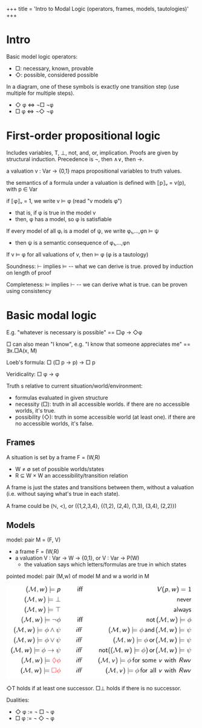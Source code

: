 +++
title = 'Intro to Modal Logic (operators, frames, models, tautologies)'
+++

# Intro

Basic model logic operators:
- □: necessary, known, provable
- ◇: possible, considered possible

In a diagram, one of these symbols is exactly one transition step (use multiple for multiple steps).

- ◇ φ ⇔ ¬□ ¬φ
- □ φ ⇔ ¬◇ ¬φ

# First-order propositional logic
Includes variables, T, ⊥, not, and, or, implication.
Proofs are given by structural induction.
Precedence is ¬, then ∧∨, then →.

a valuation v : Var → {0,1} maps propositional variables to truth values.

the semantics of a formula under a valuation is defined with ⟦p⟧ᵥ = v(p), with p ∈ Var

if ⟦φ⟧ᵥ = 1, we write v ⊨ φ (read "v models φ")
- that is, if φ is true in the model v
- then, φ has a model, so φ is satisfiable

If every model of all φᵢ is a model of ψ, we write φ₁,...,φn ⊨ ψ
- then ψ is a semantic consequence of φ₁,...,φn

If v ⊨ φ for all valuations of v, then ⊨ φ (φ is a tautology)

Soundness: ⊢ implies ⊨ -- what we can derive is true. proved by induction on length of proof

Completeness: ⊨ implies ⊢ -- we can derive what is true. can be proven using consistency

# Basic modal logic
E.g. "whatever is necessary is possible" == □φ → ◇φ

□ can also mean "I know", e.g. "I know that someone appreciates me" == ∃x.□A(x, M)

Loeb's formula: □ (□ p → p) → □ p

Veridicality: □ φ → φ

Truth s relative to current situation/world/environment:
- formulas evaluated in given structure
- necessity (□): truth in all accessible worlds. if there are no accessible worlds, it's true.
- possibility (◇): truth in some accessible world (at least one). if there are no accessible worlds, it's false.

## Frames
A situation is set by a frame F = (W,R)
- W ≠ ∅ set of possible worlds/states
- R ⊆ W × W an accessibility/transition relation

A frame is just the states and transitions between them, without a valuation (i.e. without saying what's true in each state).

A frame could be (ℕ, <), or ({1,2,3,4}, {(1,2), (2,4), (1,3), (3,4), (2,2)})

## Models
model: pair M = (F, V)
- a frame F = (W,R)
- a valuation V : Var → W → {0,1}, or V : Var → P(W)
    - the valuation says which letters/formulas are true in which states

pointed model: pair (M,w) of model M and w a world in M

![Local truth definitions](local-truth-definitions.png)

◇T holds if at least one successor.
□⊥ holds if there is no successor.

Dualities:
- ◇ φ := ¬ □ ¬ φ
- □ φ := ¬ ◇ ¬ φ
